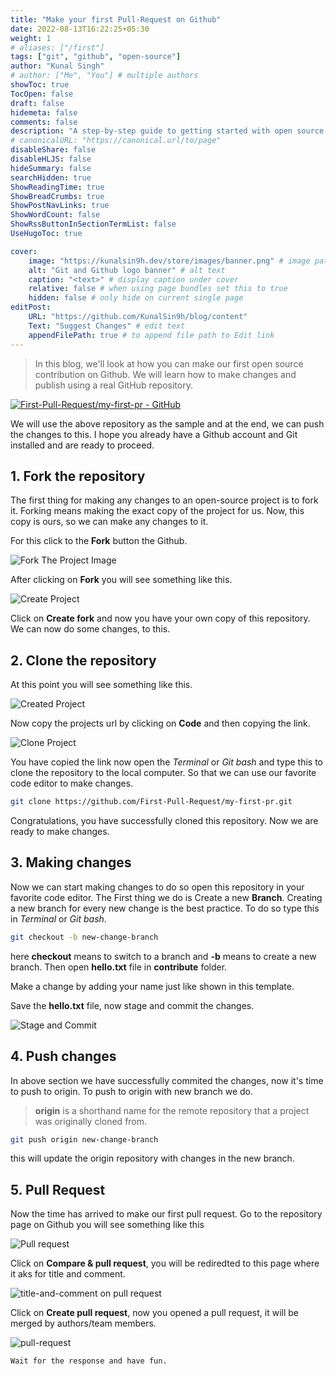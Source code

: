 ```yaml
---
title: "Make your first Pull-Request on Github"
date: 2022-08-13T16:22:25+05:30
weight: 1
# aliases: ["/first"]
tags: ["git", "github", "open-source"]
author: "Kunal Singh"
# author: ["Me", "You"] # multiple authors
showToc: true
TocOpen: false
draft: false
hidemeta: false
comments: false
description: "A step-by-step guide to getting started with open source development."
# canonicalURL: "https://canonical.url/to/page"
disableShare: false
disableHLJS: false
hideSummary: false
searchHidden: true
ShowReadingTime: true
ShowBreadCrumbs: true
ShowPostNavLinks: true
ShowWordCount: false
ShowRssButtonInSectionTermList: false
UseHugoToc: true

cover:
    image: "https://kunalsin9h.dev/store/images/banner.png" # image path/url
    alt: "Git and Github logo banner" # alt text
    caption: "<text>" # display caption under cover
    relative: false # when using page bundles set this to true
    hidden: false # only hide on current single page
editPost:
    URL: "https://github.com/KunalSin9h/blog/content"
    Text: "Suggest Changes" # edit text
    appendFilePath: true # to append file path to Edit link
---
```


> In this blog, we'll look at how you can make our first open source contribution on Github. We will learn how to make changes and publish using a real GitHub repository.


[![First-Pull-Request/my-first-pr - GitHub](https://gh-card.dev/repos/First-Pull-Request/my-first-pr.svg?fullname=)](https://github.com/First-Pull-Request/my-first-pr)


We will use the above repository as the sample and at the end, we can push the changes to this. I hope you already have a Github account and Git installed and are ready to proceed.

## 1. Fork the repository

The first thing for making any changes to an open-source project is to fork it. Forking means making the exact copy of the project for us. Now, this copy is ours, so we can make any changes to it.

For this click to the **Fork** button the Github.


![Fork The Project Image](https://kunalsin9h.dev/store/images/fork.png)

After clicking on **Fork** you will see something like this.

![Create Project](https://kunalsin9h.dev/store/images/making-fork.png)

Click on **Create fork** and now you have your own copy of this repository. We can now do some changes, to this.


## 2. Clone the repository

At this point you will see something like this.

![Created Project](https://kunalsin9h.dev/store/images/toclone.png)

Now copy the projects url by clicking on **Code** and then copying the link.

![Clone Project](https://kunalsin9h.dev/store/images/clone.png)

You have copied the link now open the *Terminal* or *Git bash* and type this to clone the repository to the local computer. So that we can use our favorite code editor to make changes.

```bash
git clone https://github.com/First-Pull-Request/my-first-pr.git
```

Congratulations, you have successfully cloned this repository. Now we are ready to make changes.


## 3. Making changes

Now we can start making changes to do so open this repository in your favorite code editor.
The First thing we do is Create a new **Branch**. Creating a new branch for every new change is the best practice. To do so type this in *Terminal* or *Git bash*.

```bash
git checkout -b new-change-branch
```

here **checkout** means to switch to a branch and **-b** means to create a new branch. Then open **hello.txt** file in **contribute** folder.

Make a change by adding your name just like shown in this template.

Save the **hello.txt** file, now stage and commit the changes.

![Stage and Commit](https://kunalsin9h.dev/store/images/commit.png)


## 4. Push changes

In above section we have successfully commited the changes, now it's time to push to origin. To push to origin with new branch we do.

> **origin** is a shorthand name for the remote repository that a project was originally cloned from.

```bash
git push origin new-change-branch
```

this will update the origin repository with changes in the new branch.


## 5. Pull Request

Now the time has arrived to make our first pull request. Go to the repository page on Github you will see something like this

![Pull request](https://kunalsin9h.dev/store/images/pr.png)

Click on **Compare & pull request**, you will be rediredted to this page where it aks for title and comment.

![title-and-comment on pull request](https://kunalsin9h.dev/store/images/dopr.png)

Click on **Create pull request**, now you opened a pull request, it will be merged by authors/team members.

![pull-request](https://kunalsin9h.dev/store/images/opened.png)

`Wait for the response and have fun.`